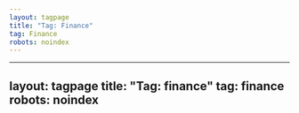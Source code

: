 ```yaml
---
layout: tagpage
title: "Tag: Finance"
tag: Finance
robots: noindex
---
```

---
layout: tagpage
title: "Tag: finance"
tag: finance
robots: noindex
---
